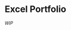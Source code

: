 # Excel Portfolio

*WIP*
<!--
Showcase audit files to showcase reference capability
Show condtional formatting to make easily readable reports
MediCal Audit
Excel formulas that I was proud of

DATA CLEANSING AND ANALYZING
when your cleaning data, you assign the data types, then check for nulls, then check for duplicates.
Then you create calculated columns.
Then you format the report.
Then you try to automate the original report.


Reports Generation
Conditional formatting and referencing for readability. Use the company colors to get clients familiarized with your work.
   Create a notes tab for documentation.
   Don't let their terminology distract you. You'll be surprised the shit they make up to replace simpler words.
Get comfortable looking at columns and the data. Make assumptions and define columns.
  Verify what the columns mean. Define what the columns are and verify with the report giver or colleagues.
  Verify if any columns were calculated. Learn a few functions to handle calculations and string values.
  Learn XLOOKUP, IF THEN (with multiple conditions based on input cells), ERROR, AND/OR, 
  Learn a few YoY financial analysis, annual and quarterly money, forecast based on historical data.
  Competitor analysis to define market share. Learn pivot tables. Learn how to format graphs and format.

Learn how to make unique IDs with concat.

Great fundamental analyst skills
Get familiar with all the parties involved in the business and understand the business model. Don't focus too much on all of them, just focus on sepcializing in one and understand it.
CHLA pharmacy had to answer to BOP to receive licenses to continue business, DEA for controlled substances, IRS, CMS and Insurance vendors.

Cerner EMR reports
First time I used power query to append data with different column names but same column values.
Inventory audit - Sometimes the reports will be formatted in a disarray, create documentation to record steps taken to generate the report from the source.
  In this report I had help from DB to clean the dataset by imagining what the data structure looked like and handling nulls.
-->
